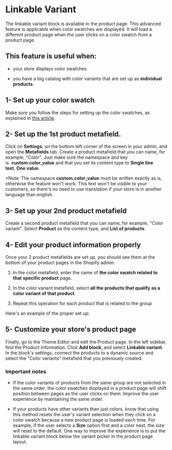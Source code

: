 # Linkable Variant

The linkable variant block is available in the product page. This advanced feature is applicable when color swatches are displayed. It will load a different product page when the user clicks on a color swatch from a product page.

## This feature is useful when:

- your store displays color swatches

- you have a big catalog with color variants that are set up as **individual products**.

## 1- Set up your color swatch 

Make sure you follow the steps for setting up the color swatches, as explained in [this article](https://loess.ticksy.com/article/19047/).

## 2- Set up the 1st product metafield.

Click on **Settings**, on the bottom left corner of the screen in your admin, and open the **Metafields** tab. Create a product metafield that you can name, for example, "Color". Just make sure the namespace and key is  **custom.color_value** and that you set its content type to **Single line text**, **One value**.

\*Note: The namespace **custom.color_value** must be written exactly as is, otherwise the feature won't work. This text won't be visible to your customers, so there's no need to use translation if your store is in another language than english.

## 3- Set up your 2nd product metafield

Create a second product metafield that you can name, for example, "Color variant". Select **Product** as the content type, and **List of products**.

## 4- Edit your product information properly

Once your 2 product metafields are set up, you should see them at the bottom of your product pages in the Shopify admin:

1.  In the color metafield, enter the name of **the color swatch related to that specific product** page.

2.  In the color variant metafield, select **all the products that qualify as a color variant of that product**.

3.  Repeat this operation for each product that is related to the group

Here's an example of the proper set up:

## 5- Customize your store's product page

Finally, go to the Theme Editor and edit the Product page. In the left sidebar, find the Product information. Click **Add block**, and select **Linkable variant**. In the block's settings, connect the products to a dynamic source and select the "Color variants" metafield that you previously created.

### Important notes

- If the color variants of products from the same group are not selected in the same order, the color swatches displayed in a product page will shift position between pages as the user clicks on them. Improve the user experience by maintaining the same order.

- If your products have other variants than just colors, know that using this method resets the user's variant selection when they click on a color swatch because a new product page is loaded each time. For example, if the user selects a **Size** option first and a color next, the size will reset to the default. One way to improve the experience is to put the linkable variant block below the variant picker in the product page layout.
